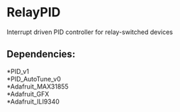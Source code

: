 RelayPID
========

Interrupt driven PID controller for relay-switched devices

Dependencies:
-------------
*PID_v1  
*PID_AutoTune_v0  
*Adafruit_MAX31855  
*Adafruit_GFX  
*Adafruit_ILI9340  

